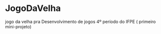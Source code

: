 # JogoDaVelha
jogo da velha pra Desenvolvimento de jogos 4º período do IFPE ( primeiro mini-projeto)
